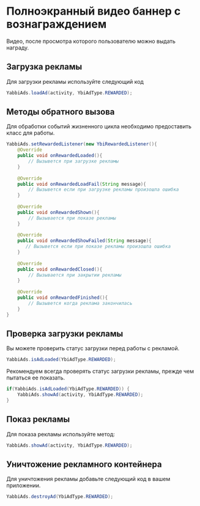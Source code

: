# Полноэкранный видео баннер с вознаграждением
Видео, после просмотра которого пользователю можно выдать награду.

## Загрузка рекламы
Для загрузки рекламы используйте следующий код
```java
YabbiAds.loadAd(activity, YbiAdType.REWARDED);
```

## Методы обратного вызова
Для обработки событий жизненного цикла необходимо предоставить класс для работы.
```java
YabbiAds.setRewardedListener(new YbiRewardedListener(){
    @Override
    public void onRewardedLoaded(){
        // Вызывется при загрузке рекламы
    }
    
    @Override
    public void onRewardedLoadFail(String message){
        // Вызывется если при загрузке рекламы произошла ошибка
    }
    
    @Override
    public void onRewardedShown(){
        // Вызывается при показе рекламы
    }
    
    @Override
    public void onRewardedShowFailed(String message){
       // Вызывется если при показе рекламы произошла ошибка
    }
    
    @Override
    public void onRewardedClosed(){
        // Вызывается при закрытии рекламы
    }
    
    @Override
    public void onRewardedFinished(){
        // Вызывется когда реклама закончилась
    }
}
```

## Проверка загрузки рекламы
Вы можете проверить статус загрузки перед работы с рекламой.
```java
YabbiAds.isAdLoaded(YbiAdType.REWARDED);
```

Рекомендуем всегда проверять статус загрузки рекламы, прежде чем пытаться ее показать.
```java
if(YabbiAds.isAdLoaded(YbiAdType.REWARDED)) {
    YabbiAds.showAd(activity, YbiAdType.REWARDED);
}
```

## Показ рекламы
Для показа рекламы используйте метод:
```java
YabbiAds.showAd(activity, YbiAdType.REWARDED);
```

## Уничтожение рекламного контейнера
Для уничтожения рекламы добавьте следующий код в вашем приложении.
```java
YabbiAds.destroyAd(YbiAdType.REWARDED);
```